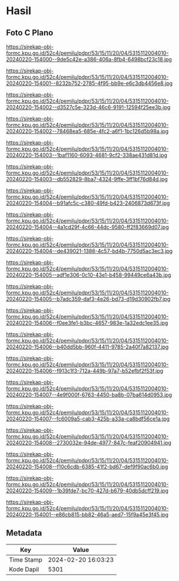 # Hasil

## Foto C Plano

https://sirekap-obj-formc.kpu.go.id/52c4/pemilu/pdpr/53/15/11/20/04/5315112004010-20240220-154000--9de5c42e-a386-406a-8fb4-6498bcf23c18.jpg

https://sirekap-obj-formc.kpu.go.id/52c4/pemilu/pdpr/53/15/11/20/04/5315112004010-20240220-154001--8232b752-2785-4f95-bb9e-e6c3db4456e8.jpg

https://sirekap-obj-formc.kpu.go.id/52c4/pemilu/pdpr/53/15/11/20/04/5315112004010-20240220-154002--d3527c5e-323d-46c6-9191-12594f25ee3b.jpg

https://sirekap-obj-formc.kpu.go.id/52c4/pemilu/pdpr/53/15/11/20/04/5315112004010-20240220-154002--78468ea5-685e-4fc2-a6f1-1bc126d5b98a.jpg

https://sirekap-obj-formc.kpu.go.id/52c4/pemilu/pdpr/53/15/11/20/04/5315112004010-20240220-154003--1baf1160-6093-4681-9cf2-338ae431d81d.jpg

https://sirekap-obj-formc.kpu.go.id/52c4/pemilu/pdpr/53/15/11/20/04/5315112004010-20240220-154003--db552829-8ba7-4324-9ffe-3ff1bf76d84d.jpg

https://sirekap-obj-formc.kpu.go.id/52c4/pemilu/pdpr/53/15/11/20/04/5315112004010-20240220-154004--b91afc5c-c380-49fd-b423-2406873d673f.jpg

https://sirekap-obj-formc.kpu.go.id/52c4/pemilu/pdpr/53/15/11/20/04/5315112004010-20240220-154004--4a1cd29f-4c66-44dc-9580-ff2f83669d07.jpg

https://sirekap-obj-formc.kpu.go.id/52c4/pemilu/pdpr/53/15/11/20/04/5315112004010-20240220-154004--de439021-1386-4c57-bd4b-7750d5ac3ec3.jpg

https://sirekap-obj-formc.kpu.go.id/52c4/pemilu/pdpr/53/15/11/20/04/5315112004010-20240220-154005--adf1e306-0c10-43e1-b458-99449ce6a43b.jpg

https://sirekap-obj-formc.kpu.go.id/52c4/pemilu/pdpr/53/15/11/20/04/5315112004010-20240220-154005--b7adc359-daf3-4e26-bd73-d19d30902fb7.jpg

https://sirekap-obj-formc.kpu.go.id/52c4/pemilu/pdpr/53/15/11/20/04/5315112004010-20240220-154006--f0ee3fe1-b3bc-4657-983e-1a32edc1ee35.jpg

https://sirekap-obj-formc.kpu.go.id/52c4/pemilu/pdpr/53/15/11/20/04/5315112004010-20240220-154006--b40dd5bb-960f-4411-9785-2a40f7a82137.jpg

https://sirekap-obj-formc.kpu.go.id/52c4/pemilu/pdpr/53/15/11/20/04/5315112004010-20240220-154006--f913c1f3-712a-449b-97a7-b52efbf2f53f.jpg

https://sirekap-obj-formc.kpu.go.id/52c4/pemilu/pdpr/53/15/11/20/04/5315112004010-20240220-154007--4e9f000f-6763-4450-ba8b-07ba614d0953.jpg

https://sirekap-obj-formc.kpu.go.id/52c4/pemilu/pdpr/53/15/11/20/04/5315112004010-20240220-154007--fc6009a5-cab3-425b-a33a-ca8bdf56ce1a.jpg

https://sirekap-obj-formc.kpu.go.id/52c4/pemilu/pdpr/53/15/11/20/04/5315112004010-20240220-154008--2730032e-94de-4977-847c-feaf20904941.jpg

https://sirekap-obj-formc.kpu.go.id/52c4/pemilu/pdpr/53/15/11/20/04/5315112004010-20240220-154008--f10c6cdb-6385-41f2-bd67-def9f90ac6b0.jpg

https://sirekap-obj-formc.kpu.go.id/52c4/pemilu/pdpr/53/15/11/20/04/5315112004010-20240220-154009--1b39fde7-bc70-427d-b679-40db5dcff219.jpg

https://sirekap-obj-formc.kpu.go.id/52c4/pemilu/pdpr/53/15/11/20/04/5315112004010-20240220-154001--e86cb815-bb82-46a5-aed7-15f9a45e3f45.jpg


## Metadata

| Key        | Value               |
| ---------- | ------------------- |
| Time Stamp | 2024-02-20 16:03:23 |
| Kode Dapil | 5301                |



